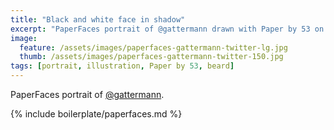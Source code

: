 ```yaml
---
title: "Black and white face in shadow"
excerpt: "PaperFaces portrait of @gattermann drawn with Paper by 53 on an iPad."
image: 
  feature: /assets/images/paperfaces-gattermann-twitter-lg.jpg
  thumb: /assets/images/paperfaces-gattermann-twitter-150.jpg
tags: [portrait, illustration, Paper by 53, beard]
---
```


PaperFaces portrait of [@gattermann](http://twitter.com/gattermann).

{% include boilerplate/paperfaces.md %}